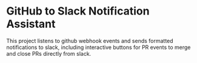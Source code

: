 # GitHub to Slack Notification Assistant

This project listens to github webhook events and sends formatted notifications to slack, including interactive buttons for PR events to merge and close PRs directly from slack.
